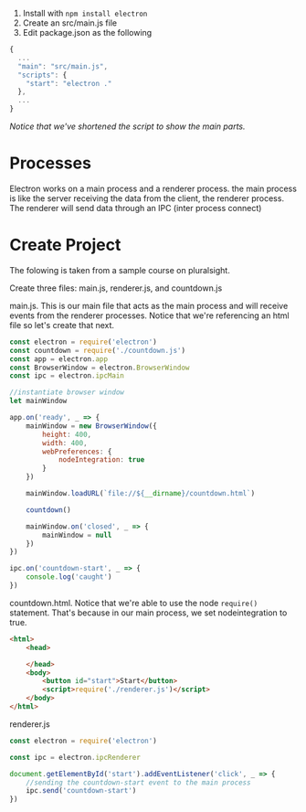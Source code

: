 1. Install with `npm install electron`
2. Create an src/main.js file
3. Edit package.json as the following

```js
{
  ...
  "main": "src/main.js",
  "scripts": {
    "start": "electron ."
  },
  ...
}
```
*Notice that we've shortened the script to show the main parts.*

# Processes

Electron works on a main process and a renderer process. the main process is like the server receiving the data from the client, the renderer process. The renderer will send data through an IPC (inter process connect)

# Create Project

The folowing is taken from a sample course on pluralsight.

Create three files: main.js, renderer.js, and countdown.js

main.js. This is our main file that acts as the main process and will receive events from the renderer processes. Notice that we're referencing an html file so let's create that next.

```js
const electron = require('electron')
const countdown = require('./countdown.js')
const app = electron.app
const BrowserWindow = electron.BrowserWindow
const ipc = electron.ipcMain

//instantiate browser window
let mainWindow

app.on('ready', _ => {
    mainWindow = new BrowserWindow({
        height: 400,
        width: 400,
        webPreferences: {
            nodeIntegration: true
        }
    })

    mainWindow.loadURL(`file://${__dirname}/countdown.html`)

    countdown()

    mainWindow.on('closed', _ => {
        mainWindow = null
    })
})

ipc.on('countdown-start', _ => {
    console.log('caught')
})
```

countdown.html. Notice that we're able to use the node `require()` statement. That's because in our main process, we set nodeintegration to true.

```html
<html>
    <head>

    </head>
    <body>
        <button id="start">Start</button>
        <script>require('./renderer.js')</script>
    </body>
</html>
```

renderer.js

```js
const electron = require('electron')

const ipc = electron.ipcRenderer

document.getElementById('start').addEventListener('click', _ => {
    //sending the countdown-start event to the main process
    ipc.send('countdown-start')
})
```
